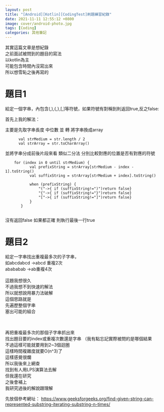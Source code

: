 ```yaml
---
layout: post
title: "[Android][Kotlin][CodingTest]刷題練習紀錄"
date: 2021-11-11 12:55:12 +0800
image: cover/android-photo.jpg
tags: [Coding]
categories: 其他筆記
---
```


其實這篇文章是想紀錄<br>
之前面試被問到的題目的寫法<br>
以kotlin為主<br>
可能包含時間內沒寫出來<br>
所以想雪恥之後再寫的<br>


<h1>題目1</h1>
給定一個字串，內包含(,),{,},[,]等符號，如果符號有對稱到則返回true,反之false:<br>

首先上我的解法：<br>

主要是先取字串長度 中位數 並 轉 將字串換成array
```
      val strMedium = str.length / 2
      val strArray = str.toCharArray()
```

並將字串分成前後片段來看
類似二分法
分別比較對應的位置是否有對應的符號


```
    for (index in 0 until strMedium) {
           val prefixString = strArray[strMedium - index - 1].toString()
           val suffixString = strArray[strMedium + index].toString()

           when (prefixString) {
               "("->{ if (suffixString!=")")return false}
               "{"->{ if (suffixString!="}")return false}
               "["->{ if (suffixString!="]")return false}
           }
       }


```

沒有返回false
如果都正確
則執行最後一行true

<h1>題目2</h1>
給定一字串找出重複最多次的子字串，<br>
如abcdabcd ->abcd 重複2次 <br>
abababab ->ab重複4次<br>


<br>
這題我想很久<br>
不過我想不到快速的解法<br>
所以就想說用暴力法破解<br>
這個思路就是<br>
先遍歷整個字串<br>
塞出可能的組合<br>

<br><br>
再把重複最多次的那個子字串抓出來<br>
找出題目要的index或重複次數還是字串 （我有點忘記實際被問的是哪個結果<br>
不過這樣可能就要用到2~3個迴圈<br>
這樣時間複雜度就要O(n^3)了<br>
這樣感覺很爛<br>
所以我後來上網查<br>
找到有人用LPS演算法去解<br>
但我還在研究<br>
之後會補上<br>
我研究過後的解說跟理解<br>

先放個參考網址：
https://www.geeksforgeeks.org/find-given-string-can-represented-substring-iterating-substring-n-times/
